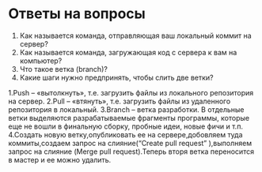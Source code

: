 # Ответы на вопросы

1.	Как называется команда, отправляющая ваш локальный коммит на сервер?
2.	Как называется команда, загружающая код с сервера к вам на компьютер?
3.	Что такое ветка (branch)?
4.	Какие шаги нужно предпринять, чтобы слить две ветки?

1.Push – «вытолкнуть», т.е. загрузить файлы из локального репозитория на сервер.
2.Pull – «втянуть», т.е. загрузить файлы из удаленного репозитория в локальный.
3.Branch – ветка разработки. В отдельные ветки выделяются разрабатываемые фрагменты программы, которые еще не вошли в финальную сборку, пробные идеи, новые фичи и т.п. 
4.Создать новую ветку,опубликовать ее на сервере,добовляем туда коммиты,создаем запрос на слияние(“Create pull request” ),выполняем запрос на слияние (Merge pull request).Теперь вторя ветка переносится в мастер и ее можно удалить.

